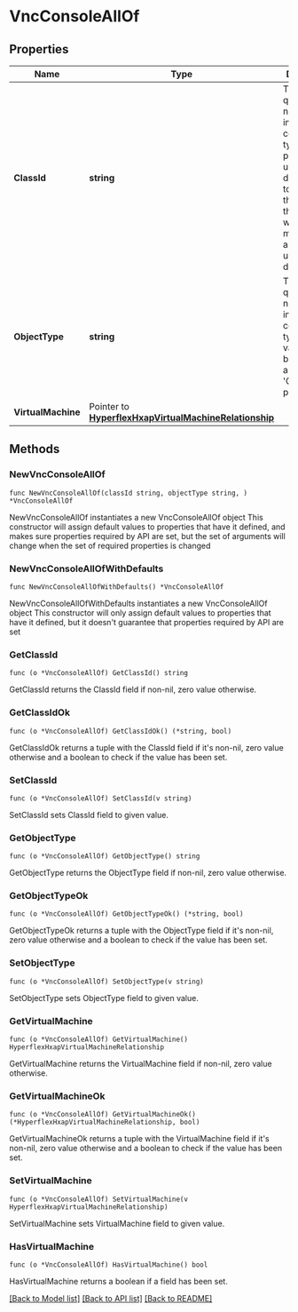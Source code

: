 # VncConsoleAllOf

## Properties

Name | Type | Description | Notes
------------ | ------------- | ------------- | -------------
**ClassId** | **string** | The fully-qualified name of the instantiated, concrete type. This property is used as a discriminator to identify the type of the payload when marshaling and unmarshaling data. | [default to "vnc.Console"]
**ObjectType** | **string** | The fully-qualified name of the instantiated, concrete type. The value should be the same as the &#39;ClassId&#39; property. | [default to "vnc.Console"]
**VirtualMachine** | Pointer to [**HyperflexHxapVirtualMachineRelationship**](HyperflexHxapVirtualMachineRelationship.md) |  | [optional] 

## Methods

### NewVncConsoleAllOf

`func NewVncConsoleAllOf(classId string, objectType string, ) *VncConsoleAllOf`

NewVncConsoleAllOf instantiates a new VncConsoleAllOf object
This constructor will assign default values to properties that have it defined,
and makes sure properties required by API are set, but the set of arguments
will change when the set of required properties is changed

### NewVncConsoleAllOfWithDefaults

`func NewVncConsoleAllOfWithDefaults() *VncConsoleAllOf`

NewVncConsoleAllOfWithDefaults instantiates a new VncConsoleAllOf object
This constructor will only assign default values to properties that have it defined,
but it doesn't guarantee that properties required by API are set

### GetClassId

`func (o *VncConsoleAllOf) GetClassId() string`

GetClassId returns the ClassId field if non-nil, zero value otherwise.

### GetClassIdOk

`func (o *VncConsoleAllOf) GetClassIdOk() (*string, bool)`

GetClassIdOk returns a tuple with the ClassId field if it's non-nil, zero value otherwise
and a boolean to check if the value has been set.

### SetClassId

`func (o *VncConsoleAllOf) SetClassId(v string)`

SetClassId sets ClassId field to given value.


### GetObjectType

`func (o *VncConsoleAllOf) GetObjectType() string`

GetObjectType returns the ObjectType field if non-nil, zero value otherwise.

### GetObjectTypeOk

`func (o *VncConsoleAllOf) GetObjectTypeOk() (*string, bool)`

GetObjectTypeOk returns a tuple with the ObjectType field if it's non-nil, zero value otherwise
and a boolean to check if the value has been set.

### SetObjectType

`func (o *VncConsoleAllOf) SetObjectType(v string)`

SetObjectType sets ObjectType field to given value.


### GetVirtualMachine

`func (o *VncConsoleAllOf) GetVirtualMachine() HyperflexHxapVirtualMachineRelationship`

GetVirtualMachine returns the VirtualMachine field if non-nil, zero value otherwise.

### GetVirtualMachineOk

`func (o *VncConsoleAllOf) GetVirtualMachineOk() (*HyperflexHxapVirtualMachineRelationship, bool)`

GetVirtualMachineOk returns a tuple with the VirtualMachine field if it's non-nil, zero value otherwise
and a boolean to check if the value has been set.

### SetVirtualMachine

`func (o *VncConsoleAllOf) SetVirtualMachine(v HyperflexHxapVirtualMachineRelationship)`

SetVirtualMachine sets VirtualMachine field to given value.

### HasVirtualMachine

`func (o *VncConsoleAllOf) HasVirtualMachine() bool`

HasVirtualMachine returns a boolean if a field has been set.


[[Back to Model list]](../README.md#documentation-for-models) [[Back to API list]](../README.md#documentation-for-api-endpoints) [[Back to README]](../README.md)


